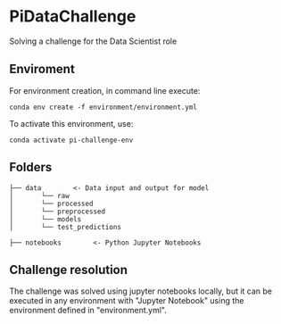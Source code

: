 # PiDataChallenge
Solving a challenge for the Data Scientist role


## Enviroment

For environment creation, in command line execute:

```
conda env create -f environment/environment.yml
```

To activate this environment, use:
```
conda activate pi-challenge-env
```

## Folders

    ├── data        <- Data input and output for model
    │       └── raw
    │       └── processed
    │       └── preprocessed
    │       └── models
    │       └── test_predictions
    
    ├── notebooks        <- Python Jupyter Notebooks 


## Challenge resolution

The challenge was solved using jupyter notebooks locally, but it can be executed in any environment with "Jupyter Notebook" using the environment defined in "environment.yml".
